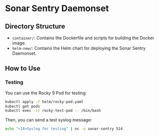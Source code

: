 # Sonar Sentry Daemonset

## Directory Structure

- `container/`: Contains the Dockerfile and scripts for building the Docker image.
- `helm-new/`: Contains the Helm chart for deploying the Sonar Sentry Daemonset.

## How to Use

### Testing
You can use the Rocky 9 Pod for testing:

```sh
kubectl apply -f helm/rocky-pod.yaml
kubectl get pods
kubectl exec -it rocky-test-pod -- /bin/bash
```

Then, you can send a test syslog message:
```sh
echo "<14>Syslog for testing" | nc -u sonar-sentry 514
```
